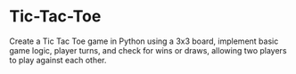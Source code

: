 # Tic-Tac-Toe
Create a Tic Tac Toe game in Python using a 3x3 board, implement basic game logic, player turns, and check for wins or draws, allowing two players to play against each other.
